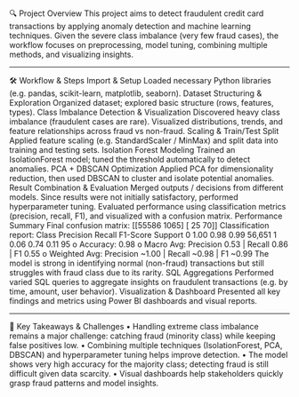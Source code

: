 🔍 Project Overview
This project aims to detect fraudulent credit card transactions by applying anomaly detection and machine learning techniques. Given the severe class imbalance (very few fraud cases), the workflow focuses on preprocessing, model tuning, combining multiple methods, and visualizing insights.
________________________________________
🛠 Workflow & Steps
Import & Setup
Loaded necessary Python libraries (e.g. pandas, scikit-learn, matplotlib, seaborn).
Dataset Structuring & Exploration
Organized dataset; explored basic structure (rows, features, types).
Class Imbalance Detection & Visualization
Discovered heavy class imbalance (fraudulent cases are rare).
Visualized distributions, trends, and feature relationships across fraud vs non-fraud.
Scaling & Train/Test Split
Applied feature scaling (e.g. StandardScaler / MinMax) and split data into training and testing sets.
Isolation Forest Modeling
Trained an IsolationForest model; tuned the threshold automatically to detect anomalies.
PCA + DBSCAN Optimization
Applied PCA for dimensionality reduction, then used DBSCAN to cluster and isolate potential anomalies.
Result Combination & Evaluation
Merged outputs / decisions from different models.
Since results were not initially satisfactory, performed hyperparameter tuning.
Evaluated performance using classification metrics (precision, recall, F1), and visualized with a confusion matrix.
Performance Summary
Final confusion matrix:
     [[55586  1065]
     [   25    70]]
Classification report:
Class	Precision	Recall	F1-Score	Support
0	    1.00	      0.98	  0.99	  56,651
1	    0.06	      0.74	  0.11	  95
o	Accuracy: 0.98
o	Macro Avg: Precision 0.53 | Recall 0.86 | F1 0.55
o	Weighted Avg: Precision ~1.00 | Recall ~0.98 | F1 ~0.99
The model is strong in identifying normal (non-fraud) transactions but still struggles with fraud class due to its rarity.
SQL Aggregations
Performed varied SQL queries to aggregate insights on fraudulent transactions (e.g. by time, amount, user behavior).
Visualization & Dashboard
Presented all key findings and metrics using Power BI dashboards and visual reports.
________________________________________
📌 Key Takeaways & Challenges
•	Handling extreme class imbalance remains a major challenge: catching fraud (minority class) while keeping false positives low.
•	Combining multiple techniques (IsolationForest, PCA, DBSCAN) and hyperparameter tuning helps improve detection.
•	The model shows very high accuracy for the majority class; detecting fraud is still difficult given data scarcity.
•	Visual dashboards help stakeholders quickly grasp fraud patterns and model insights.

